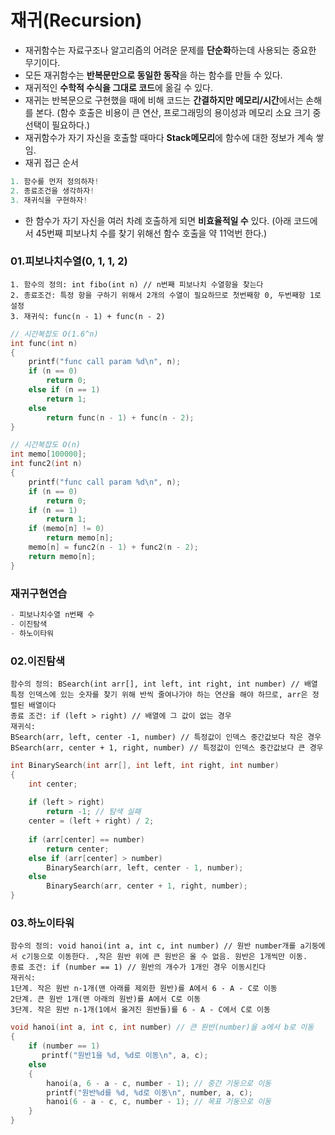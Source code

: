 # 재귀(Recursion)
- 재귀함수는 자료구조나 알고리즘의 어려운 문제를 **단순화**하는데 사용되는 중요한 무기이다.
- 모든 재귀함수는 **반복문만으로 동일한 동작**을 하는 함수를 만들 수 있다.
- 재귀적인 **수학적 수식을 그대로 코드**에 옮길 수 있다.
- 재귀는 반복문으로 구현했을 때에 비해 코드는 **간결하지만 메모리/시간**에서는 손해를 본다.
(함수 호출은 비용이 큰 연산, 프로그래밍의 용이성과 메모리 소요 크기 중 선택이 필요하다.)
- 재귀함수가 자기 자신을 호출할 때마다 **Stack메모리**에 함수에 대한 정보가 계속 쌓임.
- 재귀 접근 순서
```c
1. 함수를 먼저 정의하자!
2. 종료조건을 생각하자!
3. 재귀식을 구현하자!
```
- 한 함수가 자기 자신을 여러 차례 호출하게 되면 **비효율적일 수** 있다.
(아래 코드에서 45번째 피보나치 수를 찾기 위해선 함수 호출을 약 11억번 한다.) 

### 01.피보나치수열(0, 1, 1, 2)
```
1. 함수의 정의: int fibo(int n) // n번째 피보나치 수열항을 찾는다
2. 종료조건: 특정 항을 구하기 위해서 2개의 수열이 필요하므로 첫번째항 0, 두번째항 1로 설정
3. 재귀식: func(n - 1) + func(n - 2)
```

```c
// 시간복잡도 O(1.6^n)
int func(int n)
{
	printf("func call param %d\n", n);
	if (n == 0)
		return 0;
	else if (n == 1)
		return 1;
	else
		return func(n - 1) + func(n - 2);
}

// 시간복잡도 O(n)
int memo[100000];
int func2(int n)
{
	printf("func call param %d\n", n);
	if (n == 0)
		return 0;
	if (n == 1)
		return 1;
	if (memo[n] != 0)
		return memo[n];
	memo[n] = func2(n - 1) + func2(n - 2);
	return memo[n];
}
```

### 재귀구현연습
```c
- 피보나치수열 n번째 수
- 이진탐색
- 하노이타워
```

### 02.이진탐색
```
함수의 정의: BSearch(int arr[], int left, int right, int number) // 배열 특정 인덱스에 있는 숫자를 찾기 위해 반씩 줄여나가야 하는 연산을 해야 하므로, arr은 정렬된 배열이다
종료 조건: if (left > right) // 배열에 그 값이 없는 경우
재귀식: 
BSearch(arr, left, center -1, number) // 특정값이 인덱스 중간값보다 작은 경우 
BSearch(arr, center + 1, right, number) // 특정값이 인덱스 중간값보다 큰 경우
```

```c
int BinarySearch(int arr[], int left, int right, int number)
{
    int center;
    
    if (left > right)
        return -1; // 탐색 실패
    center = (left + right) / 2;
    
    if (arr[center] == number)
        return center;
    else if (arr[center] > number)
        BinarySearch(arr, left, center - 1, number);
    else
        BinarySearch(arr, center + 1, right, number);
}
```

### 03.하노이타워
```
함수의 정의: void hanoi(int a, int c, int number) // 원반 number개를 a기둥에서 c기둥으로 이동한다. ,작은 원반 위에 큰 원반은 올 수 없음. 원반은 1개씩만 이동.
종료 조건: if (number == 1) // 원반의 개수가 1개인 경우 이동시킨다
재귀식: 
1단계. 작은 원반 n-1개(맨 아래를 제외한 원반)를 A에서 6 - A - C로 이동
2단계. 큰 원반 1개(맨 아래의 원반)를 A에서 C로 이동
3단계. 작은 원반 n-1개(1에서 옮겨진 원반들)를 6 - A - C에서 C로 이동
```

```c
void hanoi(int a, int c, int number) // 큰 원반(number)을 a에서 b로 이동
{
    if (number == 1)
       printf("원반1을 %d, %d로 이동\n", a, c);
    else
    {
        hanoi(a, 6 - a - c, number - 1); // 중간 기둥으로 이동
        printf("원반%d를 %d, %d로 이동\n", number, a, c);
        hanoi(6 - a - c, c, number - 1); // 목표 기둥으로 이동
    }
}
```
